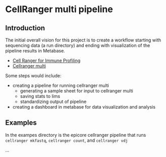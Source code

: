 # CellRanger multi pipeline

## Introduction

The initial overall vision for this project is to create a workflow starting with sequencing data (a run directory)
and ending with visualization of the pipeline results in Metabase.

- [Cell Ranger for Immune Profiling](https://support.10xgenomics.com/single-cell-vdj/software/pipelines/latest/what-is-cell-ranger)
- [Cellranger multi](https://support.10xgenomics.com/single-cell-vdj/software/pipelines/latest/using/multi)

Some steps would include:

- creating a pipeline for running cellranger multi
  - generating a sample sheet for input to cellranger multi
  - saving stats to lims
  - standardizing output of pipeline
- creating a dashboard in metabase for data visualization and analysis

## Examples

In the exampes directory is the epicore cellranger pipeline that runs `cellranger mkfastq`, `cellranger count`, and `cellranger vdj`

...

